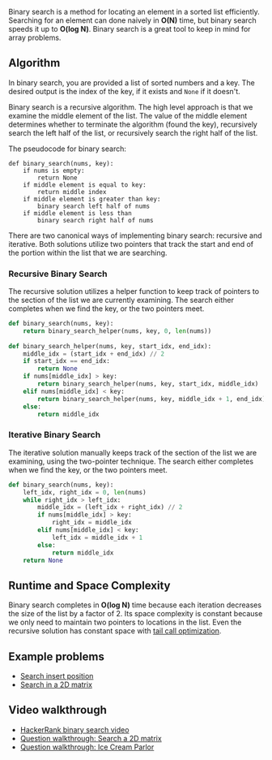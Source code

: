 Binary search is a method for locating an element in a sorted list efficiently. Searching for an element can done naively in **O(N)** time, but binary search speeds it up to **O(log N)**. Binary search is a great tool to keep in mind for array problems.

Algorithm
------------------
In binary search, you are provided a list of sorted numbers and a key. The desired output is the index of the key, if it exists and `None` if it doesn't.

Binary search is a recursive algorithm. The high level approach is that we examine the middle element of the list. The value of the middle element determines whether to terminate the algorithm (found the key), recursively search the left half of the list, or recursively search the right half of the list.

The pseudocode for binary search: 
```
def binary_search(nums, key):
    if nums is empty:
        return None
    if middle element is equal to key:
        return middle index
    if middle element is greater than key:
        binary search left half of nums
    if middle element is less than 
        binary search right half of nums
```

There are two canonical ways of implementing binary search: recursive and iterative. Both solutions utilize two pointers that track the start and end of the portion within the list that we are searching.

### Recursive Binary Search

The recursive solution utilizes a helper function to keep track of pointers to the section of the list we are currently examining. The search either completes when we find the key, or the two pointers meet.

```python
def binary_search(nums, key):
    return binary_search_helper(nums, key, 0, len(nums))
    
def binary_search_helper(nums, key, start_idx, end_idx):
    middle_idx = (start_idx + end_idx) // 2
    if start_idx == end_idx:
        return None
    if nums[middle_idx] > key:
        return binary_search_helper(nums, key, start_idx, middle_idx)
    elif nums[middle_idx] < key:
        return binary_search_helper(nums, key, middle_idx + 1, end_idx)
    else:
        return middle_idx
```

### Iterative Binary Search

The iterative solution manually keeps track of the section of the list we are examining, using the two-pointer technique. The search either completes when we find the key, or the two pointers meet.
```python
def binary_search(nums, key):
    left_idx, right_idx = 0, len(nums)
    while right_idx > left_idx:
        middle_idx = (left_idx + right_idx) // 2
        if nums[middle_idx] > key:
            right_idx = middle_idx
        elif nums[middle_idx] < key:
            left_idx = middle_idx + 1
        else:
            return middle_idx
    return None
```

## Runtime and Space Complexity

Binary search completes in **O(log N)** time because each iteration decreases the size of the list by a factor of 2. Its space complexity is constant because  we only need to maintain two pointers to locations in the list. Even the recursive solution has constant space with [tail call optimization](https://en.wikipedia.org/wiki/Tail_call).

## Example problems
* [Search insert position](https://leetcode.com/problems/search-insert-position/description/)
* [Search in a 2D matrix](https://leetcode.com/problems/search-a-2d-matrix/description/)

## Video walkthrough
* [HackerRank binary search video](https://www.youtube.com/watch?v=P3YID7liBug)
* [Question walkthrough: Search a 2D matrix](https://www.youtube.com/playlist?list=PL7zKQzeqjecINi-_8CmiFLMLCCxjIHBPj)
* [Question walkthrough: Ice Cream Parlor](https://youtu.be/Ifwf3DBN1sc)